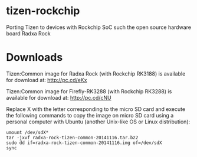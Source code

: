 tizen-rockchip
==============

Porting Tizen to devices with Rockchip SoC such the open source hardware board Radxa Rock


Downloads
===========
Tizen:Common image for Radxa Rock (with Rockchip RK3188) is available for download at:
http://pc.cd/eKx

Tizen:Common image for Firefly-RK3288 (with Rockchip RK3288) is available for download at:
http://pc.cd/cNU

Replace X with the letter corresponding to the micro SD card and execute the following commands to copy the image on micro SD card using a personal computer with Ubuntu (another Unix-like OS or Linux distribution):

```
umount /dev/sdX*
tar -jxvf radxa-rock-tizen-common-20141116.tar.bz2
sudo dd if=radxa-rock-tizen-common-20141116.img of=/dev/sdX
sync
```
